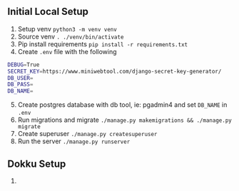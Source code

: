 ## Initial Local Setup

1. Setup venv `python3 -m venv venv`
2. Source venv `. ./venv/bin/activate`
3. Pip install requirements `pip install -r requirements.txt`
4. Create `.env` file with the following

```bash
DEBUG=True
SECRET_KEY=https://www.miniwebtool.com/django-secret-key-generator/
DB_USER=
DB_PASS=
DB_NAME=
```

5. Create postgres database with db tool, ie: pgadmin4 and set `DB_NAME` in `.env`
6. Run migrations and migrate `./manage.py makemigrations && ./manage.py migrate`
7. Create superuser `./manage.py createsuperuser`
8. Run the server `./manage.py runserver`


## Dokku Setup

1.
